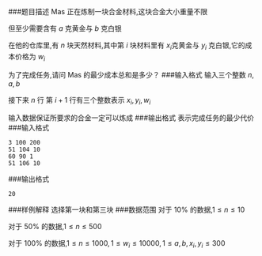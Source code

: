 ###题目描述
$\text{Mas}$ 正在炼制一块合金材料,这块合金大小重量不限

但至少需要含有 $a$ 克黄金与 $b$ 克白银

在他的仓库里,有 $n$ 块天然材料,其中第 $i$ 块材料里有 $x_i$克黄金与 $y_i$ 克白银,它的成本价格为 $w_i$

为了完成任务,请问 $\text{Mas}$ 的最少成本总和是多少？
###输入格式
输入三个整数 $n,a,b$

接下来 $n$ 行 第 $i+1$ 行有三个整数表示 $x_i,y_i,w_i$

输入数据保证所要求的合金一定可以炼成
###输出格式
表示完成任务的最少代价
###输入格式
```
3 100 200
51 104 10
60 90 1
51 106 10
```
###输出格式
```
20
```
###样例解释
选择第一块和第三块
###数据范围
对于 $10\%$ 的数据,$1 \leq n \leq 10$

对于 $50\%$ 的数据,$1 \leq n \leq 500$

对于 $100\%$ 的数据,$1 \leq n \leq 1000,1\leq w_i\leq 10000,1\leq a,b,x_i,y_i\leq 300$